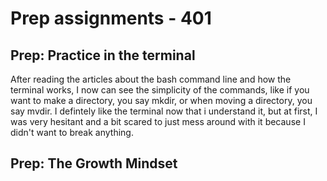 # Prep assignments - 401

## Prep: Practice in the terminal

After reading the articles about the bash command line and how the terminal works, I now can see the simplicity of the commands, like if you want to make a directory, you say mkdir, or when moving a directory, you say mvdir. I defintely like the terminal now that i understand it, but at first, I was very hesitant and a bit scared to just mess around with it because I didn't want to break anything.

## Prep: The Growth Mindset
